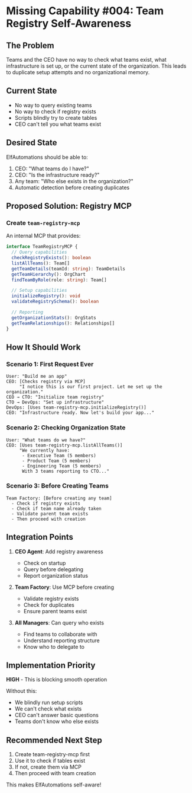 # Missing Capability #004: Team Registry Self-Awareness

## The Problem
Teams and the CEO have no way to check what teams exist, what infrastructure is set up, or the current state of the organization. This leads to duplicate setup attempts and no organizational memory.

## Current State
- No way to query existing teams
- No way to check if registry exists
- Scripts blindly try to create tables
- CEO can't tell you what teams exist

## Desired State
ElfAutomations should be able to:
1. CEO: "What teams do I have?"
2. CEO: "Is the infrastructure ready?"
3. Any team: "Who else exists in the organization?"
4. Automatic detection before creating duplicates

## Proposed Solution: Registry MCP

### Create `team-registry-mcp`
An internal MCP that provides:
```typescript
interface TeamRegistryMCP {
  // Query capabilities
  checkRegistryExists(): boolean
  listAllTeams(): Team[]
  getTeamDetails(teamId: string): TeamDetails
  getTeamHierarchy(): OrgChart
  findTeamByRole(role: string): Team[]

  // Setup capabilities
  initializeRegistry(): void
  validateRegistrySchema(): boolean

  // Reporting
  getOrganizationStats(): OrgStats
  getTeamRelationships(): Relationships[]
}
```

## How It Should Work

### Scenario 1: First Request Ever
```
User: "Build me an app"
CEO: [Checks registry via MCP]
     "I notice this is our first project. Let me set up the organization."
CEO → CTO: "Initialize team registry"
CTO → DevOps: "Set up infrastructure"
DevOps: [Uses team-registry-mcp.initializeRegistry()]
CEO: "Infrastructure ready. Now let's build your app..."
```

### Scenario 2: Checking Organization State
```
User: "What teams do we have?"
CEO: [Uses team-registry-mcp.listAllTeams()]
     "We currently have:
      - Executive Team (5 members)
      - Product Team (5 members)
      - Engineering Team (5 members)
      With 3 teams reporting to CTO..."
```

### Scenario 3: Before Creating Teams
```
Team Factory: [Before creating any team]
  - Check if registry exists
  - Check if team name already taken
  - Validate parent team exists
  - Then proceed with creation
```

## Integration Points

1. **CEO Agent**: Add registry awareness
   - Check on startup
   - Query before delegating
   - Report organization status

2. **Team Factory**: Use MCP before creating
   - Validate registry exists
   - Check for duplicates
   - Ensure parent teams exist

3. **All Managers**: Can query who exists
   - Find teams to collaborate with
   - Understand reporting structure
   - Know who to delegate to

## Implementation Priority
**HIGH** - This is blocking smooth operation

Without this:
- We blindly run setup scripts
- We can't check what exists
- CEO can't answer basic questions
- Teams don't know who else exists

## Recommended Next Step
1. Create team-registry-mcp first
2. Use it to check if tables exist
3. If not, create them via MCP
4. Then proceed with team creation

This makes ElfAutomations self-aware!
